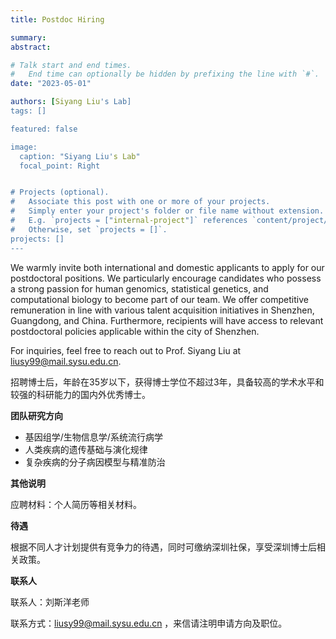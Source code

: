 ```yaml
---
title: Postdoc Hiring

summary: 
abstract: 

# Talk start and end times.
#   End time can optionally be hidden by prefixing the line with `#`.
date: "2023-05-01"

authors: [Siyang Liu's Lab]
tags: []

featured: false

image:
  caption: "Siyang Liu's Lab"
  focal_point: Right


# Projects (optional).
#   Associate this post with one or more of your projects.
#   Simply enter your project's folder or file name without extension.
#   E.g. `projects = ["internal-project"]` references `content/project/deep-learning/index.md`.
#   Otherwise, set `projects = []`.
projects: []
---
```


We warmly invite both international and domestic applicants to apply for our postdoctoral positions. We particularly encourage candidates who possess a strong passion for human genomics, statistical genetics, and computational biology to become part of our team. We offer competitive remuneration in line with various talent acquisition initiatives in Shenzhen, Guangdong, and China. Furthermore, recipients will have access to relevant postdoctoral policies applicable within the city of Shenzhen. 

For inquiries, feel free to reach out to Prof. Siyang Liu at  liusy99@mail.sysu.edu.cn.



招聘博士后，年龄在35岁以下，获得博士学位不超过3年，具备较高的学术水平和较强的科研能力的国内外优秀博士。

**团队研究方向**

- 基因组学/生物信息学/系统流行病学
- 人类疾病的遗传基础与演化规律
- 复杂疾病的分子病因模型与精准防治


**其他说明**

应聘材料：个人简历等相关材料。


**待遇**

根据不同人才计划提供有竞争力的待遇，同时可缴纳深圳社保，享受深圳博士后相关政策。


**联系人**

联系人：刘斯洋老师

联系方式：<liusy99@mail.sysu.edu.cn> ，来信请注明申请方向及职位。